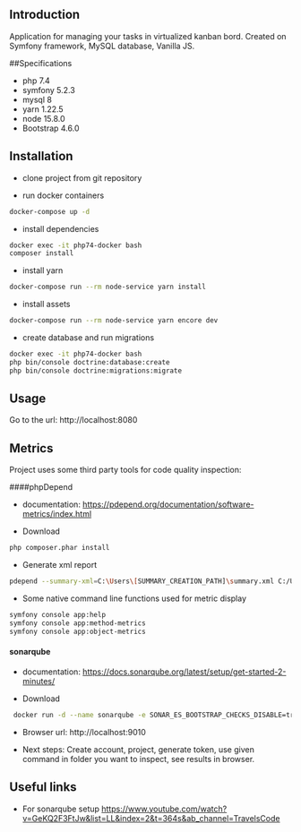 ## Introduction

Application for managing your tasks in virtualized kanban bord. Created on Symfony framework,
MySQL database, Vanilla JS. 

##Specifications

- php 7.4
- symfony 5.2.3
- mysql 8
- yarn 1.22.5
- node 15.8.0
- Bootstrap 4.6.0

## Installation

- clone project from git repository

- run docker containers
```bash
docker-compose up -d
```

- install dependencies
```bash
docker exec -it php74-docker bash
composer install
```

- install yarn
```bash
docker-compose run --rm node-service yarn install
```

- install assets
```bash
docker-compose run --rm node-service yarn encore dev
```

- create database and run migrations
```bash
docker exec -it php74-docker bash
php bin/console doctrine:database:create
php bin/console doctrine:migrations:migrate
```

## Usage

Go to the url: http://localhost:8080

## Metrics

Project uses some third party tools for code quality inspection:

####phpDepend
 - documentation: https://pdepend.org/documentation/software-metrics/index.html
 
 - Download
 ```bash
 php composer.phar install
```
 
 - Generate xml report
  ```bash
  pdepend --summary-xml=C:\Users\[SUMMARY_CREATION_PATH]\summary.xml C:/Users/[PATH_TO_FOLDER_YOU_WANT_TO_INSPECT]
 ```

 - Some native command line functions used for metric display
  ```bash
  symfony console app:help
  symfony console app:method-metrics
  symfony console app:object-metrics
 ```

#### sonarqube
 - documentation: https://docs.sonarqube.org/latest/setup/get-started-2-minutes/

- Download
 ```bash
  docker run -d --name sonarqube -e SONAR_ES_BOOTSTRAP_CHECKS_DISABLE=true -p 9010:9000 sonarqube:latest
 ```

 - Browser url: http://localhost:9010

- Next steps:
Create account, project, generate token, use given command in folder you want to inspect, see results in browser.

## Useful links 
- For sonarqube setup
https://www.youtube.com/watch?v=GeKQ2F3FtJw&list=LL&index=2&t=364s&ab_channel=TravelsCode
